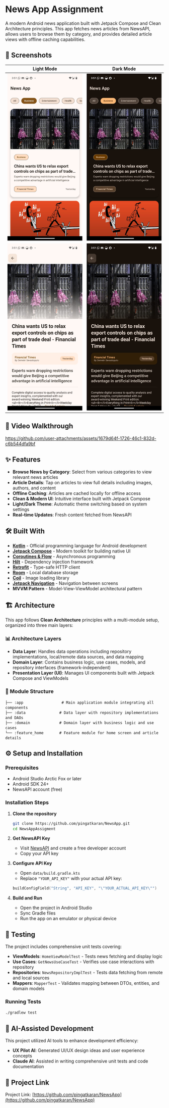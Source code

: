 # News App Assignment

A modern Android news application built with Jetpack Compose and Clean Architecture principles. This app fetches news articles from NewsAPI, allows users to browse them by category, and provides detailed article views with offline caching capabilities.

## 📸 Screenshots

| Light Mode | Dark Mode |
|------------|-----------|
| <img src="https://raw.githubusercontent.com/pingatkaran/NewsApp/refs/heads/main/media/WhatsApp%20Image%202025-08-11%20at%2015.52.17.jpeg" width="250"/> | <img src="https://raw.githubusercontent.com/pingatkaran/NewsApp/refs/heads/main/media/WhatsApp%20Image%202025-08-11%20at%2015.52.16.jpeg" width="250"/> |
| <img src="https://raw.githubusercontent.com/pingatkaran/NewsApp/refs/heads/main/media/WhatsApp%20Image%202025-08-11%20at%2015.52.17%20(1).jpeg" width="250"/> | <img src="https://raw.githubusercontent.com/pingatkaran/NewsApp/refs/heads/main/media/WhatsApp%20Image%202025-08-11%20at%2015.52.16%20(1).jpeg" width="250"/> |

## 🎥 Video Walkthrough

https://github.com/user-attachments/assets/1679d64f-1726-46c1-832d-c6b544dfa9bf

## ✨ Features

- **Browse News by Category**: Select from various categories to view relevant news articles
- **Article Details**: Tap on articles to view full details including images, authors, and content
- **Offline Caching**: Articles are cached locally for offline access
- **Clean & Modern UI**: Intuitive interface built with Jetpack Compose
- **Light/Dark Theme**: Automatic theme switching based on system settings
- **Real-time Updates**: Fresh content fetched from NewsAPI

## 🛠️ Built With

- **[Kotlin](https://kotlinlang.org/)** - Official programming language for Android development
- **[Jetpack Compose](https://developer.android.com/jetpack/compose)** - Modern toolkit for building native UI
- **[Coroutines & Flow](https://kotlinlang.org/docs/coroutines-overview.html)** - Asynchronous programming
- **[Hilt](https://dagger.dev/hilt/)** - Dependency injection framework
- **[Retrofit](https://square.github.io/retrofit/)** - Type-safe HTTP client
- **[Room](https://developer.android.com/training/data-storage/room)** - Local database storage
- **[Coil](https://coil-kt.github.io/coil/)** - Image loading library
- **[Jetpack Navigation](https://developer.android.com/guide/navigation)** - Navigation between screens
- **MVVM Pattern** - Model-View-ViewModel architectural pattern

## 🏗️ Architecture

This app follows **Clean Architecture** principles with a multi-module setup, organized into three main layers:

### 📊 Architecture Layers

- **Data Layer**: Handles data operations including repository implementations, local/remote data sources, and data mapping
- **Domain Layer**: Contains business logic, use cases, models, and repository interfaces (framework-independent)
- **Presentation Layer (UI)**: Manages UI components built with Jetpack Compose and ViewModels

### 📁 Module Structure

```
├── :app                 # Main application module integrating all components
├── :data               # Data layer with repository implementations and DAOs
├── :domain             # Domain layer with business logic and use cases
└── :feature_home       # Feature module for home screen and article details
```

## ⚙️ Setup and Installation

### Prerequisites

- Android Studio Arctic Fox or later
- Android SDK 24+
- NewsAPI account (free)

### Installation Steps

1. **Clone the repository**
   ```bash
   git clone https://github.com/pingatkaran/NewsApp.git
   cd NewsAppAssigment
   ```

2. **Get NewsAPI Key**
   - Visit [NewsAPI](https://newsapi.org/) and create a free developer account
   - Copy your API key

3. **Configure API Key**
   - Open `data/build.gradle.kts`
   - Replace `"YOUR_API_KEY"` with your actual API key:
   ```kotlin
   buildConfigField("String", "API_KEY", "\"YOUR_ACTUAL_API_KEY\"")
   ```

4. **Build and Run**
   - Open the project in Android Studio
   - Sync Gradle files
   - Run the app on an emulator or physical device

## 🧪 Testing

The project includes comprehensive unit tests covering:

- **ViewModels**: `HomeViewModelTest` - Tests news fetching and display logic
- **Use Cases**: `GetNewsUseCaseTest` - Verifies use case interactions with repository
- **Repositories**: `NewsRepositoryImplTest` - Tests data fetching from remote and local sources
- **Mappers**: `MapperTest` - Validates mapping between DTOs, entities, and domain models

### Running Tests

```bash
./gradlew test
```

## 🤖 AI-Assisted Development

This project utilized AI tools to enhance development efficiency:

- **UX Pilot AI**: Generated UI/UX design ideas and user experience concepts
- **Claude AI**: Assisted in writing comprehensive unit tests and code documentation


## 📄 Project Link

Project Link: [https://github.com/pingatkaran/NewsApp](https://github.com/pingatkaran/NewsApp)
